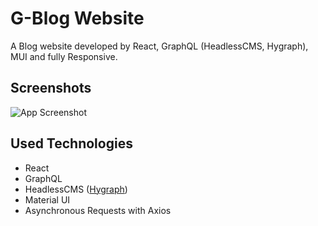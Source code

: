 
# G-Blog Website

A Blog website developed by React, GraphQL (HeadlessCMS, Hygraph), MUI and fully Responsive.




## Screenshots

![App Screenshot](https://github-production-user-asset-6210df.s3.amazonaws.com/73791490/282169650-225eb925-4c73-4812-89e7-44c623d2be3a.jpg)



## Used Technologies

 - React
 - GraphQL
 - HeadlessCMS ([Hygraph](https://hygraph.com))
 - Material UI
 - Asynchronous Requests with Axios

